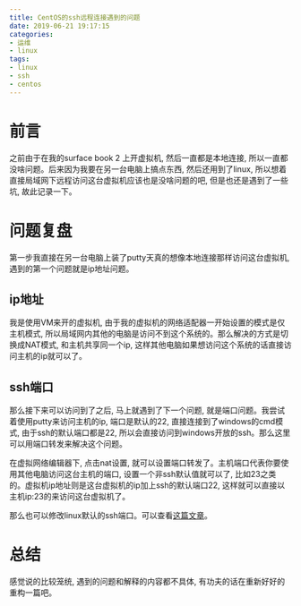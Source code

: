 ```yaml
---
title: CentOS的ssh远程连接遇到的问题
date: 2019-06-21 19:17:15
categories:
- 运维
- linux
tags:
- linux
- ssh
- centos
---
```


# 前言

之前由于在我的surface book 2 上开虚拟机, 然后一直都是本地连接, 所以一直都没啥问题。后来因为我要在另一台电脑上搞点东西, 然后还用到了linux, 所以想着直接局域网下远程访问这台虚拟机应该也是没啥问题的吧, 但是也还是遇到了一些坑, 故此记录一下。
<!--more-->

# 问题复盘

第一步我直接在另一台电脑上装了putty天真的想像本地连接那样访问这台虚拟机, 遇到的第一个问题就是ip地址问题。

## ip地址

我是使用VM来开的虚拟机, 由于我的虚拟机的网络适配器一开始设置的模式是仅主机模式, 所以局域网内其他的电脑是访问不到这个系统的。那么解决的方式是切换成NAT模式, 和主机共享同一个ip, 这样其他电脑如果想访问这个系统的话直接访问主机的ip就可以了。

## ssh端口

那么接下来可以访问到了之后, 马上就遇到了下一个问题, 就是端口问题。我尝试着使用putty来访问主机的ip, 端口是默认的22, 直接连接到了windows的cmd模式, 由于ssh的默认端口都是22, 所以会直接访问到windows开放的ssh。那么这里可以用端口转发来解决这个问题。

在虚拟网络编辑器下, 点击nat设置, 就可以设置端口转发了。主机端口代表你要使用其他电脑访问这台主机的端口, 设置一个非ssh默认值就可以了, 比如23之类的。虚拟机ip地址则是这台虚拟机的ip加上ssh的默认端口22, 这样就可以直接以主机ip:23的来访问这台虚拟机了。

那么也可以修改linux默认的ssh端口。可以查看[这篇文章](https://blog.csdn.net/mrqiang9001/article/details/78308830)。

# 总结

感觉说的比较笼统, 遇到的问题和解释的内容都不具体, 有功夫的话在重新好好的重构一篇吧。
